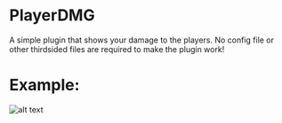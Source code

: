 # PlayerDMG
A simple plugin that shows your damage to the players.
No config file or other thirdsided files are required to make the plugin work!
# Example:
![alt text](https://pornhub.moe/tL1lGJSj.gif)
